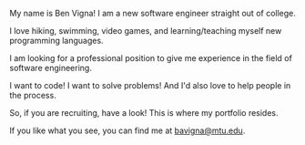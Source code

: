 My name is Ben Vigna!
I am a new software engineer straight out of college. 

I love hiking, swimming, video games, and learning/teaching myself new programming languages. 

I am looking for a professional position to give me experience in the field of software engineering. 

I want to code! I want to solve problems! And I'd also love to help people in the process. 

So, if you are recruiting, have a look! This is where my portfolio resides.

If you like what you see, you can find me at bavigna@mtu.edu. 

